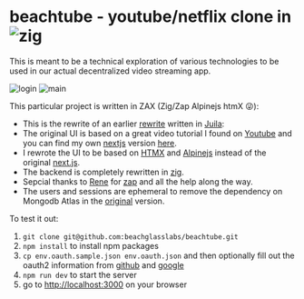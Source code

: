 # beachtube - youtube/netflix clone in ![zig](https://ziglang.org/img/zig-logo-dynamic.svg)

This is meant to be a technical exploration of various technologies to be used in our actual decentralized video streaming app.

![login](https://raw.githubusercontent.com/beachglasslabs/beachtube/master/screenshots/beachtube-login.jpg)
![main](https://raw.githubusercontent.com/beachglasslabs/beachtube/master/screenshots/beachtube-screen.jpg)

This particular project is written in ZAX (Zig/Zap Alpinejs htmX :stuck_out_tongue_winking_eye:):
 * This is the rewrite of an earlier [rewrite](https://github.com/beachglasslabs/beachdemo.jl) written in [Juila](https://julia.org):
 * The original UI is based on a great video tutorial I found on [Youtube](https://github.com/AntonioErdeljac/next-netflix-tutorial) and you can find my own [nextjs](https://nextjs.org) version [here](https://github.com/edyu/netflix-clone).
 * I rewrote the UI to be based on [HTMX](https://htmx.org) and [Alpinejs](https://alpinejs.dev) instead of the original [next.js](https://nextjs.org).
 * The backend is completely rewritten in [zig](https://ziglang.org).
 * Sepcial thanks to [Rene](https://github.com/renerocksai) for [zap](https://github.com/zigzap/zap) and all the help along the way.
 * The users and sessions are ephemeral to remove the dependency on Mongodb Atlas in the [original](https://github.com/edyu/netflix-clone) version.

To test it out:
 1. `git clone git@github.com:beachglasslabs/beachtube.git`
 2. `npm install` to install npm packages
 3. `cp env.oauth.sample.json env.oauth.json` and then optionally fill out the oauth2 information from [github](https://docs.github.com/en/apps/oauth-apps/building-oauth-apps/authorizing-oauth-apps) and [google](https://developers.google.com/identity/protocols/oauth2)
 4. `npm run dev` to start the server
 5. go to [http://localhost:3000](http://localhost:3000) on your browser
